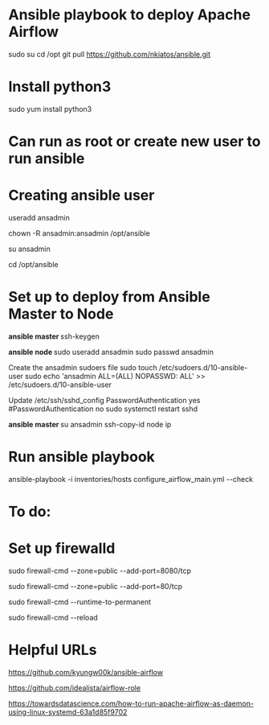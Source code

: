 # Ansible playbook to deploy Apache Airflow

sudo su
cd /opt
git pull https://github.com/nkiatos/ansible.git

# Install python3
sudo yum install python3

# Can run as root or create new user to run ansible

# Creating ansible user
useradd ansadmin

chown -R ansadmin:ansadmin /opt/ansible

su ansadmin

cd /opt/ansible


# Set up to deploy from Ansible Master to Node


<b> ansible master </b>
ssh-keygen

<b> ansible node </b>
sudo useradd ansadmin
sudo passwd ansadmin

Create the ansadmin sudoers file
sudo touch /etc/sudoers.d/10-ansible-user
sudo echo 'ansadmin ALL=(ALL)      NOPASSWD: ALL' >> /etc/sudoers.d/10-ansible-user

Update /etc/ssh/sshd_config 
PasswordAuthentication yes
#PasswordAuthentication no
sudo systemctl restart sshd

<b> ansible master </b>
su ansadmin
ssh-copy-id node ip


# Run ansible playbook
ansible-playbook -i inventories/hosts configure_airflow_main.yml --check

# To do:
# Set up firewalld
sudo firewall-cmd --zone=public --add-port=8080/tcp

sudo firewall-cmd --zone=public --add-port=80/tcp

sudo firewall-cmd --runtime-to-permanent

sudo firewall-cmd --reload

# Helpful URLs
https://github.com/kyungw00k/ansible-airflow

https://github.com/idealista/airflow-role

https://towardsdatascience.com/how-to-run-apache-airflow-as-daemon-using-linux-systemd-63a1d85f9702
